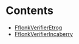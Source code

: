 

# Contents
- [FflonkVerifierEtrog](FflonkVerifierEtrog.sol/contract.FflonkVerifierEtrog.md)
- [FflonkVerifierIncaberry](FflonkVerifierIncaberry.sol/contract.FflonkVerifierIncaberry.md)
